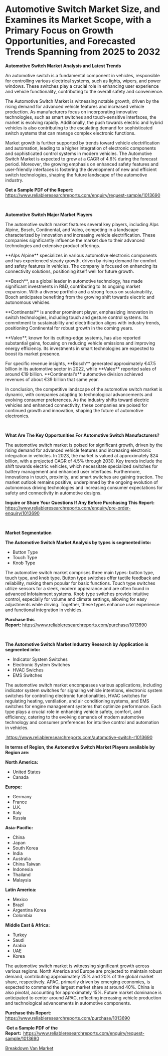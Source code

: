 <p><h1>Automotive Switch Market Size, and Examines its Market Scope, with a Primary Focus on Growth Opportunities, and Forecasted Trends Spanning from 2025 to 2032</h1></p><p><strong>Automotive Switch Market Analysis and Latest Trends</strong></p>
<p><p>An automotive switch is a fundamental component in vehicles, responsible for controlling various electrical systems, such as lights, wipers, and power windows. These switches play a crucial role in enhancing user experience and vehicle functionality, contributing to the overall safety and convenience.</p><p>The Automotive Switch Market is witnessing notable growth, driven by the rising demand for advanced vehicle features and increased vehicle production. As manufacturers focus on incorporating innovative technologies, such as smart switches and touch-sensitive interfaces, the market is evolving rapidly. Additionally, the push towards electric and hybrid vehicles is also contributing to the escalating demand for sophisticated switch systems that can manage complex electronic functions.</p><p>Market growth is further supported by trends toward vehicle electrification and automation, leading to a higher integration of electronic components and sophisticated control systems in modern vehicles. The Automotive Switch Market is expected to grow at a CAGR of 4.6% during the forecast period. Moreover, the growing emphasis on enhanced safety features and user-friendly interfaces is fostering the development of new and efficient switch technologies, shaping the future landscape of the automotive industry.</p></p>
<p><strong>Get a Sample PDF of the Report:&nbsp;</strong> <a href="https://www.reliableresearchreports.com/enquiry/request-sample/1013690?utm_campaign=2937&utm_medium=2&utm_source=Github&utm_content=ia&utm_term=30032025&utm_id=automotive-switch">https://www.reliableresearchreports.com/enquiry/request-sample/1013690</a></p>
<p>&nbsp;</p>
<p><strong>Automotive Switch Major Market Players</strong></p>
<p><p>The automotive switch market features several key players, including Alps Alpine, Bosch, Continental, and Valeo, competing in a landscape characterized by innovation and increasing vehicle electrification. These companies significantly influence the market due to their advanced technologies and extensive product offerings.</p><p>**Alps Alpine** specializes in various automotive electronic components and has experienced steady growth, driven by rising demand for comfort and safety features in vehicles. The company is focused on enhancing its connectivity solutions, positioning itself well for future growth.</p><p>**Bosch**, as a global leader in automotive technology, has made significant investments in R&D, contributing to its ongoing market expansion. With a diverse portfolio and a strong focus on sustainability, Bosch anticipates benefiting from the growing shift towards electric and autonomous vehicles.</p><p>**Continental** is another prominent player, emphasizing innovation in switch technologies, including touch and gesture control systems. Its commitment to sustainability and electrification aligns with industry trends, positioning Continental for robust growth in the coming years.</p><p>**Valeo**, known for its cutting-edge systems, has also reported substantial gains, focusing on reducing vehicle emissions and improving energy efficiency. Its investments in smart technologies are expected to boost its market presence.</p><p>For specific revenue insights, **Bosch** generated approximately €47.5 billion in its automotive sector in 2022, while **Valeo** reported sales of around €19 billion. **Continental's** automotive division achieved revenues of about €39 billion that same year.</p><p>In conclusion, the competitive landscape of the automotive switch market is dynamic, with companies adapting to technological advancements and evolving consumer preferences. As the industry shifts toward electric vehicles and enhanced connectivity, these companies are poised for continued growth and innovation, shaping the future of automotive electronics.</p></p>
<p>&nbsp;</p>
<p><strong>What Are The Key Opportunities For Automotive Switch Manufacturers?</strong></p>
<p><p>The automotive switch market is poised for significant growth, driven by the rising demand for advanced vehicle features and increasing electronic integration in vehicles. In 2023, the market is valued at approximately $24 billion, with a projected CAGR of 4.5% through 2030. Key trends include the shift towards electric vehicles, which necessitate specialized switches for battery management and enhanced user interfaces. Furthermore, innovations in touch, proximity, and smart switches are gaining traction. The market outlook remains positive, underpinned by the ongoing evolution of autonomous driving technologies and increasing consumer expectations for safety and connectivity in automotive designs.</p></p>
<p><strong>Inquire or Share Your Questions If Any Before Purchasing This Report:</strong> <a href="https://www.reliableresearchreports.com/enquiry/pre-order-enquiry/1013690?utm_campaign=2937&utm_medium=2&utm_source=Github&utm_content=ia&utm_term=30032025&utm_id=automotive-switch">https://www.reliableresearchreports.com/enquiry/pre-order-enquiry/1013690</a></p>
<p>&nbsp;</p>
<p><strong>Market Segmentation</strong></p>
<p><strong>The Automotive Switch Market Analysis by types is segmented into:</strong></p>
<p><ul><li>Button Type</li><li>Touch Type</li><li>Knob Type</li></ul></p>
<p><p>The automotive switch market comprises three main types: button type, touch type, and knob type. Button type switches offer tactile feedback and reliability, making them popular for basic functions. Touch type switches utilize sensors for a sleek, modern appearance and are often found in advanced infotainment systems. Knob type switches provide intuitive control, especially for volume and climate settings, allowing for easy adjustments while driving. Together, these types enhance user experience and functional integration in vehicles.</p></p>
<p><strong>Purchase this Report:&nbsp;</strong><a href="https://www.reliableresearchreports.com/purchase/1013690?utm_campaign=2937&utm_medium=2&utm_source=Github&utm_content=ia&utm_term=30032025&utm_id=automotive-switch">https://www.reliableresearchreports.com/purchase/1013690</a></p>
<p>&nbsp;</p>
<p><strong>The Automotive Switch Market Industry Research by Application is segmented into:</strong></p>
<p><ul><li>Indicator System Switches</li><li>Electronic System Switches</li><li>HVAC Swiches</li><li>EMS Switches</li></ul></p>
<p><p>The automotive switch market encompasses various applications, including indicator system switches for signaling vehicle intentions, electronic system switches for controlling electronic functionalities, HVAC switches for regulating heating, ventilation, and air conditioning systems, and EMS switches for engine management systems that optimize performance. Each type plays a crucial role in enhancing vehicle safety, comfort, and efficiency, catering to the evolving demands of modern automotive technology and consumer preferences for intuitive control and automation in vehicles.</p></p>
<p><a href="https://www.reliableresearchreports.com/automotive-switch-r1013690?utm_campaign=2937&utm_medium=2&utm_source=Github&utm_content=ia&utm_term=30032025&utm_id=automotive-switch">&nbsp;https://www.reliableresearchreports.com/automotive-switch-r1013690</a></p>
<p><strong>In terms of Region, the Automotive Switch Market Players available by Region are:</strong></p>
<p>
    <p> <strong> North America: </strong>
        <ul>
            <li>United States</li>
            <li>Canada</li>
        </ul>
        </p> 
    <p> <strong> Europe: </strong>
        <ul>
            <li>Germany</li>
            <li>France</li>
            <li>U.K.</li>
            <li>Italy</li>
            <li>Russia</li>
        </ul>
        </p> 
    <p> <strong> Asia-Pacific: </strong>
        <ul>
            <li>China</li>
            <li>Japan</li>
            <li>South Korea</li>
            <li>India</li>
            <li>Australia</li>
            <li>China Taiwan</li>
            <li>Indonesia</li>
            <li>Thailand</li>
            <li>Malaysia</li>
        </ul>
        </p> 
    <p> <strong> Latin America: </strong>
        <ul>
            <li>Mexico</li>
            <li>Brazil</li>
            <li>Argentina Korea</li>
            <li>Colombia</li>
        </ul>
        </p> 
    <p> <strong> Middle East & Africa: </strong>
        <ul>
            <li>Turkey</li>
            <li>Saudi</li>
            <li>Arabia</li>
            <li>UAE</li>
            <li>Korea</li>
        </ul>
    </p>
    </p>
<p><p>The automotive switch market is witnessing significant growth across various regions. North America and Europe are projected to maintain robust demand, contributing approximately 25% and 20% of the global market share, respectively. APAC, primarily driven by emerging economies, is expected to command the largest market share at around 40%. China is also pivotal, accounting for approximately 15%. Future market dominance is anticipated to center around APAC, reflecting increasing vehicle production and technological advancements in automotive components.</p></p>
<p><strong>Purchase this Report: </strong><a href="https://www.reliableresearchreports.com/purchase/1013690?utm_campaign=2937&utm_medium=2&utm_source=Github&utm_content=ia&utm_term=30032025&utm_id=automotive-switch">https://www.reliableresearchreports.com/purchase/1013690</a></p>
<p>&nbsp;<strong>Get a Sample PDF of the Report:&nbsp;&nbsp;</strong><a href="https://www.reliableresearchreports.com/enquiry/request-sample/1013690?utm_campaign=2937&utm_medium=2&utm_source=Github&utm_content=ia&utm_term=30032025&utm_id=automotive-switch">https://www.reliableresearchreports.com/enquiry/request-sample/1013690</a></p>
<p><strong></strong></p>
<p><p><a href="https://github.com/mriwacraane/Market-Research-Report-List-1/blob/main/breakdown-van-market.md?utm_campaign=2937&utm_medium=2&utm_source=Github&utm_content=ia&utm_term=30032025&utm_id=automotive-switch">Breakdown Van Market</a></p></p>